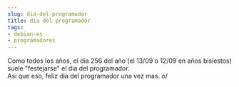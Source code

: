 ```yaml
---
slug: dia-del-programador  
title: dia del programador  
tags:  
- debian-es  
- programadores  
---
```

  
Como todos los años, el dia 256 del año (el 13/09 o 12/09 en años bisiestos) suele "festejarse" el dia del programador.  
Asi que eso, feliz dia del programador una vez mas. o/  
